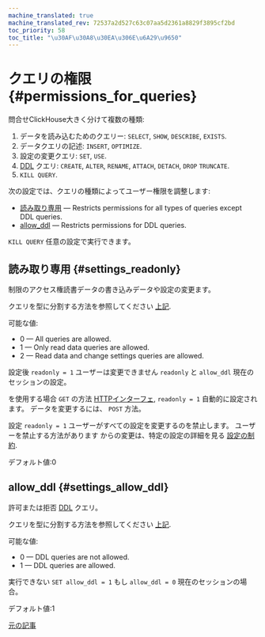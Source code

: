 ```yaml
---
machine_translated: true
machine_translated_rev: 72537a2d527c63c07aa5d2361a8829f3895cf2bd
toc_priority: 58
toc_title: "\u30AF\u30A8\u30EA\u306E\u6A29\u9650"
---
```


# クエリの権限 {#permissions_for_queries}

問合せClickHouse大きく分けて複数の種類:

1.  データを読み込むためのクエリー: `SELECT`, `SHOW`, `DESCRIBE`, `EXISTS`.
2.  データクエリの記述: `INSERT`, `OPTIMIZE`.
3.  設定の変更クエリ: `SET`, `USE`.
4.  [DDL](https://en.wikipedia.org/wiki/Data_definition_language) クエリ: `CREATE`, `ALTER`, `RENAME`, `ATTACH`, `DETACH`, `DROP` `TRUNCATE`.
5.  `KILL QUERY`.

次の設定では、クエリの種類によってユーザー権限を調整します:

-   [読み取り専用](#settings_readonly) — Restricts permissions for all types of queries except DDL queries.
-   [allow\_ddl](#settings_allow_ddl) — Restricts permissions for DDL queries.

`KILL QUERY` 任意の設定で実行できます。

## 読み取り専用 {#settings_readonly}

制限のアクセス権読書データの書き込みデータや設定の変更ます。

クエリを型に分割する方法を参照してください [上記](#permissions_for_queries).

可能な値:

-   0 — All queries are allowed.
-   1 — Only read data queries are allowed.
-   2 — Read data and change settings queries are allowed.

設定後 `readonly = 1` ユーザーは変更できません `readonly` と `allow_ddl` 現在のセッションの設定。

を使用する場合 `GET` の方法 [HTTPインターフェ](../../interfaces/http.md), `readonly = 1` 自動的に設定されます。 データを変更するには、 `POST` 方法。

設定 `readonly = 1` ユーザーがすべての設定を変更するのを禁止します。 ユーザーを禁止する方法があります
からの変更は、特定の設定の詳細を見る [設定の制約](constraints-on-settings.md).

デフォルト値:0

## allow\_ddl {#settings_allow_ddl}

許可または拒否 [DDL](https://en.wikipedia.org/wiki/Data_definition_language) クエリ。

クエリを型に分割する方法を参照してください [上記](#permissions_for_queries).

可能な値:

-   0 — DDL queries are not allowed.
-   1 — DDL queries are allowed.

実行できない `SET allow_ddl = 1` もし `allow_ddl = 0` 現在のセッションの場合。

デフォルト値:1

[元の記事](https://clickhouse.tech/docs/en/operations/settings/permissions_for_queries/) <!--hide-->
